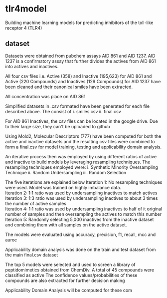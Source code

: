 # tlr4model
Building machine learning models for predicting inhibitors of the toll-like receptor 4 (TLR4)

## dataset
Datasets were obtained from pubchem assays AID 861 and AID 1237. 
AID 1237 is a confirmatory assay that further divides the actives from AID 861 into actives and inactives.

All four csv files i.e. Active (358) and Inactive (195,623) for AID 861 and Active (220 Compounds) and Inactives (129 Compounds) for AID 1237 have been cleaned and their canonical smiles have been extracted.

All concentration was place on AID 861 

Simplified datasets in .csv formated have been generated for each file described above.
The consist of 
  i.  smiles csv
  ii. final csv

For AID 861 Inactives, the csv files can be located in the google drive. Due to their large size, they can't be uploaded to github 

Using Mold2, Molecular Descriptors (777) have been computed for both the active and inactive datasets and the resulting csv files were combined to form a final.csv for model training, testing and applicability domain analysis.

An iterative process then was employed by using different ratios of active and inactive to build models by leveraging resampling techniques.
The resampling techniques employed were:
  i. Synthetic Minority Oversampling Technique
  ii. Random Undersampling
  iii. Random Selection
  
The five iterations are explained below
Iteration 1: No resampling techniques were used. Model was trained on highly imbalance data.<br>
Iteration 2: 1:1 ratio was used by undersampling inactives to match actives <br>
Iteration 3: 1:3 ratio was used by undersampling inactives to about 3 times the number of active samples <br>
Iteration 4: 1:1 ratio was used by undersampling inactives to half of it original number of samples and then oversampling the actives to match this number <br>
Iteration 5: Randomly selecting 5,000 inactives from the inactive dataset and combining them with all samples on the active dataset. <br>

The models were evaluated using accuracy, precision, f1, recall, mcc and auroc

Applicability domain analysis was done on the train and test dataset from the main final.csv dataset

The top 5 models were selected and used to screen a library of peptidomimetics obtained from ChemDiv.
A total of 45 compounds were classified as active
The confidence values/probabilities of these compounds are also extracted for further decision making

Applicability Domain Analysis will be computed for these com
